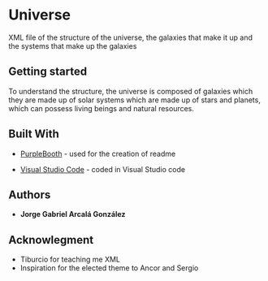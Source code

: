# Universe

XML file of the structure of the universe, the galaxies that 
make it up and the systems that make up the galaxies


## Getting started

To understand the structure, the universe is composed of galaxies which
they are made up of solar systems which are made up of stars
and planets, which can possess living beings and natural resources.


## Built With

  - [PurpleBooth](https://github.com/PurpleBooth/a-good-readme-template) - used for the creation of readme

  - [Visual Studio Code](https://code.visualstudio.com/) - coded in Visual Studio code
    

## Authors

  - **Jorge Gabriel Arcalá González** 


## Acknowlegment

  - Tiburcio for teaching me XML
  - Inspiration for the elected theme to Ancor and Sergio
  